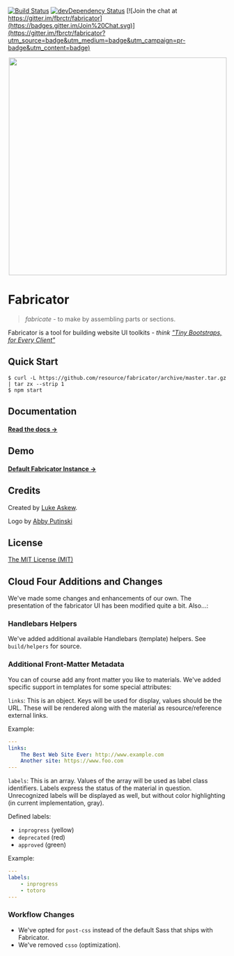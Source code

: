 [![Build Status](https://travis-ci.org/fbrctr/fabricator.svg)](https://travis-ci.org/fbrctr/fabricator) [![devDependency Status](https://david-dm.org/fbrctr/fabricator/dev-status.svg)](https://david-dm.org/fbrctr/fabricator#info=devDependencies) [![Join the chat at https://gitter.im/fbrctr/fabricator](https://badges.gitter.im/Join%20Chat.svg)](https://gitter.im/fbrctr/fabricator?utm_source=badge&utm_medium=badge&utm_campaign=pr-badge&utm_content=badge)

<p align="center">
  <img src="http://fbrctr.github.io/assets/toolkit/images/logo.svg" width="500">
</p>

# Fabricator

> _fabricate_ - to make by assembling parts or sections.

Fabricator is a tool for building website UI toolkits - _think ["Tiny Bootstraps, for Every Client"](http://daverupert.com/2013/04/responsive-deliverables/#tiny-bootstraps-for-every-client)_

## Quick Start

```shell
$ curl -L https://github.com/resource/fabricator/archive/master.tar.gz | tar zx --strip 1
$ npm start
```

## Documentation

#### [Read the docs →](http://fbrctr.github.io/docs)

## Demo

#### [Default Fabricator Instance →](http://fbrctr.github.io/demo)

## Credits

Created by [Luke Askew](http://twitter.com/lukeaskew).

Logo by [Abby Putinski](https://abbyputinski.com/)

## License

[The MIT License (MIT)](http://opensource.org/licenses/mit-license.php)

## Cloud Four Additions and Changes

We've made some changes and enhancements of our own. The presentation of the fabricator UI has been modified quite a bit. Also...:

### Handlebars Helpers

We've added additional available Handlebars (template) helpers. See `build/helpers` for source.

### Additional Front-Matter Metadata

You can of course add any front matter you like to materials. We've added specific support in templates for some special attributes:

`links`: This is an object. Keys will be used for display, values should be the URL. These will be rendered along with the material as resource/reference external links.

Example:

```yaml
---
links:
    The Best Web Site Ever: http://www.example.com
    Another site: https://www.foo.com
---
```

`labels`: This is an array. Values of the array will be used as label class identifiers. Labels express the status of the material in question. Unrecognized labels will be displayed as well, but without color highlighting (in current implementation, gray).

Defined labels:

* `inprogress` (yellow)
* `deprecated` (red)
* `approved` (green)

Example:

```yaml
---
labels:
    - inprogress
    - totoro
---
```

### Workflow Changes

* We've opted for `post-css` instead of the default Sass that ships with Fabricator.
* We've removed `csso` (optimization).
